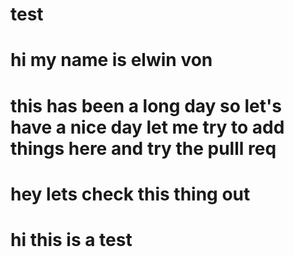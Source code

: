 # test
# hi my name is elwin von
# this has been a long day so let's have a nice day let me try to add things here and try the pulll req
# hey lets check this thing out
# hi this is a test
